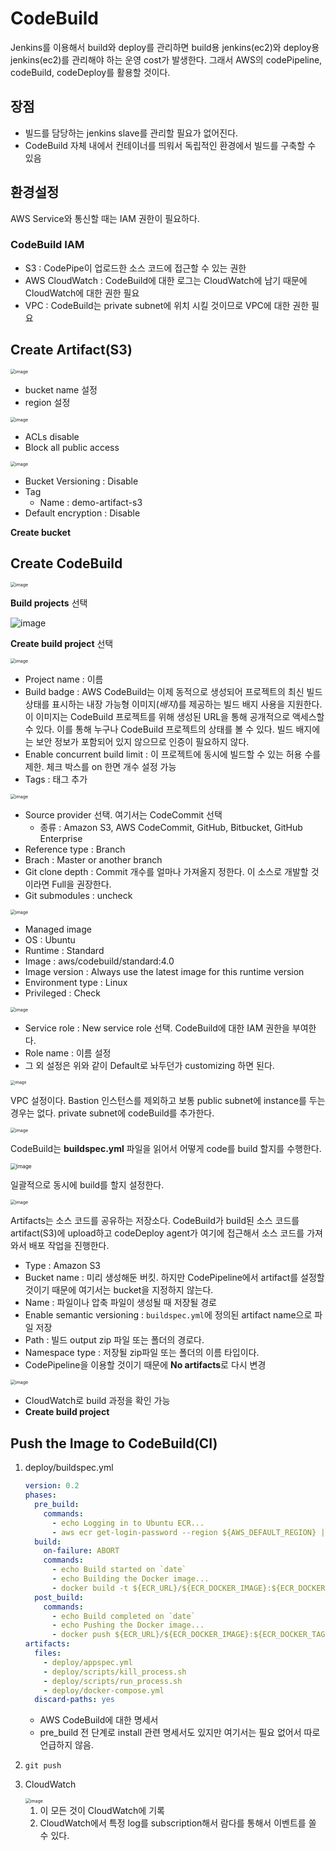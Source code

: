 # CodeBuild

Jenkins를 이용해서 build와 deploy를 관리하면 build용 jenkins(ec2)와 deploy용 jenkins(ec2)를 관리해야 하는 운영 cost가 발생한다. 그래서 AWS의 codePipeline, codeBuild, codeDeploy를 활용할 것이다.

## 장점

* 빌드를 담당하는 jenkins slave를 관리할 필요가 없어진다.
* CodeBuild 자체 내에서 컨테이너를 띄워서 독립적인 환경에서 빌드를 구축할 수 있음

## 환경설정

AWS Service와 통신할 때는 IAM 권한이 필요하다.

### CodeBuild IAM

* S3 : CodePipe이 업로드한 소스 코드에 접근할 수 있는 권한
* AWS CloudWatch : CodeBuild에 대한 로그는 CloudWatch에 남기 때문에 CloudWatch에 대한 권한 필요
* VPC : CodeBuild는 private subnet에 위치 시킬 것이므로 VPC에 대한 권한 필요

## Create Artifact(S3)

<img src="https://user-images.githubusercontent.com/33750210/145543085-6932c432-058d-4b56-938b-d87aba51112a.png" alt="image" style="zoom:50%;" />

* bucket name 설정
* region 설정

<img src="https://user-images.githubusercontent.com/33750210/145543203-4deeafec-50f9-4b62-b530-de552a67d326.png" alt="image" style="zoom:50%;" />

* ACLs disable
* Block all public access

<img src="https://user-images.githubusercontent.com/33750210/145543301-5ef9a8f2-50fb-4310-a1b6-49bc7100ecae.png" alt="image" style="zoom:50%;" />

* Bucket Versioning : Disable
* Tag
  * Name : demo-artifact-s3
* Default encryption : Disable

**Create bucket**

## Create CodeBuild

<img src="https://user-images.githubusercontent.com/33750210/145486149-203cf829-3576-4233-92a9-581cc9f14ead.png" alt="image" style="zoom:50%;" />

**Build projects** 선택

![image](https://user-images.githubusercontent.com/33750210/145486751-63aa2533-9c71-45b5-b03e-7666e8a8e113.png)

**Create build project** 선택

<img src="https://user-images.githubusercontent.com/33750210/145488134-da6caf7a-deb8-4143-8581-6ebb386ac180.png" alt="image" style="zoom:50%;" />

* Project name : 이름
* Build badge : AWS CodeBuild는 이제 동적으로 생성되어 프로젝트의 최신 빌드 상태를 표시하는 내장 가능형 이미지(*배지*)를 제공하는 빌드 배지 사용을 지원한다. 이 이미지는 CodeBuild 프로젝트를 위해 생성된 URL을 통해 공개적으로 액세스할 수 있다. 이를 통해 누구나 CodeBuild 프로젝트의 상태를 볼 수 있다. 빌드 배지에는 보안 정보가 포함되어 있지 않으므로 인증이 필요하지 않다.
* Enable concurrent build limit : 이 프로젝트에 동시에 빌드할 수 있는 허용 수를 제한. 체크 박스를 on 한면 개수 설정 가능
* Tags : 태그 추가

<img src="https://user-images.githubusercontent.com/33750210/145500177-6a65fca5-0cb7-49a9-a3dc-04db3433eb90.png" alt="image" style="zoom:50%;" />

* Source provider 선택. 여기서는 CodeCommit 선택
  * 종류 : Amazon S3, AWS CodeCommit, GitHub, Bitbucket, GitHub Enterprise
* Reference type : Branch
* Brach : Master or another branch
* Git clone depth : Commit 개수를 얼마나 가져올지 정한다. 이 소스로 개발할 것이라면 Full을 권장한다.
* Git submodules : uncheck

<img src="https://user-images.githubusercontent.com/33750210/145502339-9135ae23-97e3-4727-889a-53170baaf294.png" alt="image" style="zoom:50%;" />

* Managed image
* OS : Ubuntu
* Runtime : Standard
* Image : aws/codebuild/standard:4.0
* Image version : Always use the latest image for this runtime version
* Environment type : Linux
* Privileged : Check

<img src="https://user-images.githubusercontent.com/33750210/145502701-859da18e-4340-46ec-ba81-83bf442a6672.png" alt="image" style="zoom:50%;" />

* Service role : New service role 선택. CodeBuild에 대한 IAM 권한을 부여한다.
* Role name : 이름 설정
* 그 외 설정은 위와 같이 Default로 놔두던가 customizing 하면 된다.

<img src="https://user-images.githubusercontent.com/33750210/145502810-d0f10569-c446-4a71-bbcc-7c290b8f1af2.png" alt="image" style="zoom:45%;" />

VPC 설정이다. Bastion 인스턴스를 제외하고 보통 public subnet에 instance를 두는 경우는 없다. private subnet에 codeBuild를 추가한다.

<img src="https://user-images.githubusercontent.com/33750210/145503068-7b0bfee6-b61e-4a95-83ec-d610fe567b59.png" alt="image" style="zoom:50%;" />

CodeBuild는 **buildspec.yml** 파일을 읽어서 어떻게 code를 build 할지를 수행한다.

<img src="https://user-images.githubusercontent.com/92770273/146720899-727a6881-c630-473f-9530-bda3d1d8a98f.png" alt="image" style="zoom:60%;" />

일괄적으로 동시에 build를 할지 설정한다.

<img src="https://user-images.githubusercontent.com/33750210/145508304-869ba5eb-965f-4342-ad2a-24bcfcfc0f94.png" alt="image" style="zoom:50%;" />

Artifacts는 소스 코드를 공유하는 저장소다. CodeBuild가 build된 소스 코드를 artifact(S3)에 upload하고 codeDeploy agent가 여기에 접근해서 소스 코드를 가져와서 배포 작업을 진행한다.

* Type : Amazon S3
* Bucket name : 미리 생성해둔 버킷. 하지만 CodePipeline에서 artifact를 설정할 것이기 때문에 여기서는 bucket을 지정하지 않는다.
* Name : 파일이나 압축 파일이 생성될 때 저장될 경로
* Enable semantic versioning : `buildspec.yml`에 정의된 artifact name으로 파일 저장
* Path : 빌드 output zip 파일 또는 폴더의 경로다.
* Namespace type : 저장될 zip파일 또는 폴더의 이름 타입이다.
* CodePipeline을 이용할 것이기 때문에 **No artifacts**로 다시 변경

<img src="https://user-images.githubusercontent.com/33750210/145508491-5b15626e-6fec-4f53-bd3c-88f9ff452119.png" alt="image" style="zoom:50%;" />

* CloudWatch로 build 과정을 확인 가능
* **Create build project**

## Push the Image to CodeBuild(CI)

1. deploy/buildspec.yml

   ```yaml
   version: 0.2
   phases:
     pre_build:
       commands:
         - echo Logging in to Ubuntu ECR...
         - aws ecr get-login-password --region ${AWS_DEFAULT_REGION} | docker login --username AWS --password-stdin ${ECR_URL}
     build:
       on-failure: ABORT
       commands:
         - echo Build started on `date`
         - echo Building the Docker image...
         - docker build -t ${ECR_URL}/${ECR_DOCKER_IMAGE}:${ECR_DOCKER_TAG} .
     post_build:
       commands:
         - echo Build completed on `date`
         - echo Pushing the Docker image...
         - docker push ${ECR_URL}/${ECR_DOCKER_IMAGE}:${ECR_DOCKER_TAG}
   artifacts:
     files:
       - deploy/appspec.yml
       - deploy/scripts/kill_process.sh
       - deploy/scripts/run_process.sh
       - deploy/docker-compose.yml
     discard-paths: yes
   
   ```
   
   * AWS CodeBuild에 대한 명세서
   * pre_build 전 단계로 install 관련 명세서도 있지만 여기서는 필요 없어서 따로 언급하지 않음.
   
5. `git push`

6. CloudWatch

   <img src="https://user-images.githubusercontent.com/33750210/145154073-0c7198fb-4bec-4898-ade0-fd30189d0c35.png" alt="image" style="zoom:50%;" />

   1. 이 모든 것이 CloudWatch에 기록
   4. CloudWatch에서 특정 log를 subscription해서 람다를 통해서 이벤트를 쏠 수 있다.
